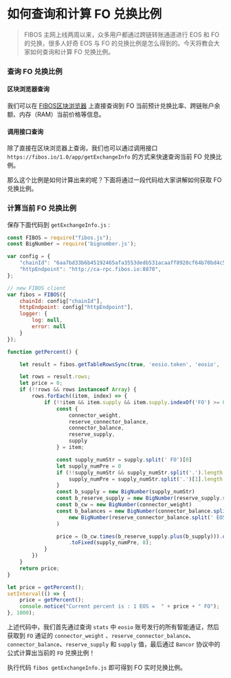 # 如何查询和计算 FO 兑换比例

> FIBOS 主网上线两周以来，众多用户都通过跨链转账通道进行 EOS 和 FO 的兑换，很多人好奇 EOS 与 FO 的兑换比例是怎么得到的。今天将教会大家如何查询和计算 FO 兑换比例。

### 查询 FO 兑换比例

#### 区块浏览器查询

我们可以在 [FIBOS区块浏览器](http://explorer.fibos.rocks/) 上直接查询到 FO 当前预计兑换比率、跨链账户余额、内存（RAM）当前价格等信息。

#### 调用接口查询

除了直接在区块浏览器上查询，我们也可以通过调用接口 `https://fibos.io/1.0/app/getExchangeInfo` 的方式来快速查询当前 FO 兑换比例。

那么这个比例是如何计算出来的呢？下面将通过一段代码给大家讲解如何获取 FO 兑换比例。

### 计算当前 FO 兑换比例

保存下面代码到 `getExchangeInfo.js` :

```js
const FIBOS = require("fibos.js");
const BigNumber = require('bignumber.js');

var config = {
	"chainId": "6aa7bd33b6b45192465afa3553dedb531acaaff8928cf64b70bd4c5e49b7ec6a",
	"httpEndpoint": "http://ca-rpc.fibos.io:8870",
};

// new FIBOS client
var fibos = FIBOS({
	chainId: config["chainId"],
	httpEndpoint: config["httpEndpoint"],
	logger: {
		log: null,
		error: null
	}
});

function getPercent() {

	let result = fibos.getTableRowsSync(true, 'eosio.token', 'eosio', 'stats');

	let rows = result.rows;
	let price = 0;
	if (!!rows && rows instanceof Array) {
		rows.forEach((item, index) => {
			if (!!item && item.supply && item.supply.indexOf('FO') >= 0) {
				const {
					connector_weight,
					reserve_connector_balance,
					connector_balance,
					reserve_supply,
					supply
				} = item;

				const supply_numStr = supply.split(' FO')[0]
				let supply_numPre = 0
				if (!!supply_numStr && supply_numStr.split('.').length >= 2) {
					supply_numPre = supply_numStr.split('.')[1].length
				}
				const b_supply = new BigNumber(supply_numStr)
				const b_reserve_supply = new BigNumber(reserve_supply.split(' FO')[0])
				const b_cw = new BigNumber(connector_weight)
				const b_balances = new BigNumber(connector_balance.split(' EOS')[0]).plus(
					new BigNumber(reserve_connector_balance.split(' EOS')[0])
				)

				price = (b_cw.times(b_reserve_supply.plus(b_supply))).div(b_balances)
					.toFixed(supply_numPre, 8);
			}
		})
	}
	return price;
}

let price = getPercent();
setInterval(() => {
	price = getPercent();
	console.notice("Current percent is : 1 EOS =  " + price + " FO");
}, 1000);
```

上述代码中，我们首先通过查询 `stats` 中 `eosio` 账号发行的所有智能通证，然后获取到 `FO` 通证的 `connector_weight` 、`reserve_connector_balance`、`connector_balance`、`reserve_supply` 和 `supply` 值，最后通过 `Bancor` 协议中的公式计算出当前的 `FO` 兑换比例！

执行代码 `fibos getExchangeInfo.js` 即可得到 FO 实时兑换比例。
